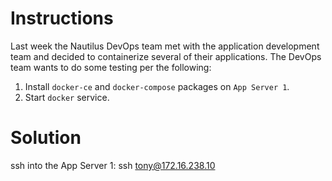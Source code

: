 # Instructions

Last week the Nautilus DevOps team met with the application development team and decided to containerize several of their applications. The DevOps team wants to do some testing per the following:

1. Install `docker-ce` and `docker-compose` packages on `App Server 1`.
2. Start `docker` service.

# Solution

ssh into the App Server 1: ssh tony@172.16.238.10


